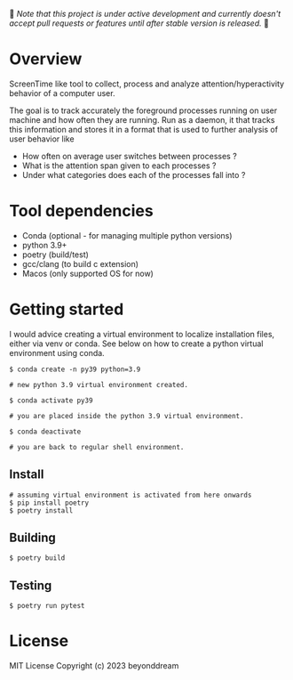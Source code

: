 
🚨 *Note that this project is under active development and currently doesn't accept pull requests or features until after stable version is released.* 🚨

# Overview
ScreenTime like tool to collect, process and analyze attention/hyperactivity behavior of a computer user.

The goal is to track accurately the foreground processes running on user machine
and how often they are running. Run as a daemon, it that tracks this information 
and stores it in a format that is used to further analysis of user behavior like 

* How often on average user switches between processes ?
* What is the attention span given to each processes ?
* Under what categories does each of the processes fall into ?
  
# Tool dependencies

* Conda (optional - for managing multiple python versions)
* python 3.9+
* poetry (build/test)
* gcc/clang (to build c extension)
* Macos (only supported OS for now)

# Getting started

I would advice creating a virtual environment to localize installation files, either via
venv or conda. See below on how to create a python virtual environment using conda.

```
$ conda create -n py39 python=3.9

# new python 3.9 virtual environment created.

$ conda activate py39

# you are placed inside the python 3.9 virtual environment.

$ conda deactivate

# you are back to regular shell environment.

```

Install
--------
```
# assuming virtual environment is activated from here onwards
$ pip install poetry
$ poetry install
```

Building
-------
```
$ poetry build
```

Testing
-------
```
$ poetry run pytest
```

# License

MIT License Copyright (c) 2023 beyonddream
